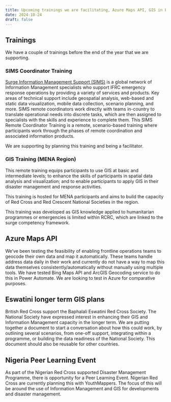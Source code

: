```yaml
---
title: Upcoming trainings we are facilitating, Azure Maps API, GIS in Eswatini, and Nigerian Red Cross Peer Learning event with YouthMappers
date: 2024-10-24
draft: false
---
```

## Trainings

We have a couple of trainings before the end of the year that we are supporting. 

### SIMS Coordinator Training

[Surge Information Management Support (SIMS)](https://rcrcsims.org/) is a global network of Information Management specialists who support IFRC emergency response operations by providing a variety of services and products. Key areas of technical support include geospatial analysis, web-based and static data visualization, mobile data collection, scenario planning, and more. SIMS remote coordinators work directly with teams in-country to translate operational needs into discrete tasks, which are then assigned to specialists with the skills and experience to complete them.
This SIMS Remote Coordinator Training is a remote, scenario-based training where participants work through the phases of remote coordination and associated information products. 

We are supporting by planning this training and being a facilitator. 

### GIS Training (MENA Region)

This remote training equips participants to use GIS at basic and intermediate levels; to enhance the skills of participants in spatial data analysis and visualization; and to enable participants to apply GIS in their disaster management and response activities.

This training is hosted for MENA participants and aims to build the capacity of Red Cross and Red Crescent National Societies in the region.

This training was developed as GIS knowledge applied to humanitarian programmes or emergencies is limited within RCRC, which are linked to the surge competency framework.

## Azure Maps API

We’ve been testing the feasibility of enabling frontline operations teams to geocode their own data and map it automatically. These teams handle address data daily in their work and currently do not have a way to map this data themselves consistently/automatically without manually using multiple tools. We have tested Bing Maps API and ArcGIS Geocoding service to do this in Power Automate. We are looking to test in Azure for comparative purposes.

## Eswatini longer term GIS plans

British Red Cross support the Baphalali Eswatini Red Cross Society. The National Society have expressed interest in enhancing their GIS and Information Management capacity in the longer term. We are putting together a document to start a conversation about how this could work, by outlining several scenarios, from one-off support, integrating within a programme, or building the data readiness of the National Society. This document should also be reusable for other countries. 

## Nigeria Peer Learning Event

As part of the Nigerian Red Cross supported Disaster Management Programme, there is opportunity for a Peer Learning Event. Nigerian Red Cross are currently planning this with YouthMappers. The focus of this will be around the use of Information Management and GIS for developments and disaster management. 
